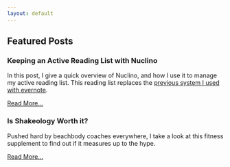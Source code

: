 ```yaml
---
layout: default
---
```


## Featured Posts

### Keeping an Active Reading List with Nuclino

In this post, I give a quick overview of Nuclino, and how I use it to manage my active reading list.
This reading list replaces the [previous system I used with evernote](/2016/08/21/active-reading-kindle-evernote.html).

<span class="more">[Read More...](/2017/11/06/nuclino-reading-list.html)</span>

### Is Shakeology Worth it?

Pushed hard by beachbody coaches everywhere, I take a look at this fitness supplement to find out if it measures up to the hype.

<span class="more">[Read More...](/2016/08/04/shakeology.html)</span>
